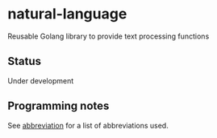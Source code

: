 # natural-language
Reusable Golang library to provide text processing functions

## Status
Under development

## Programming notes
See [abbreviation](https://www.github.com/BluntSporks/abbreviation) for a list of abbreviations used.
